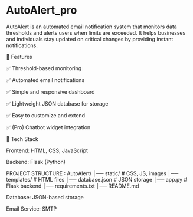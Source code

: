 # AutoAlert_pro
AutoAlert is an automated email notification system that monitors data thresholds and alerts users when limits are exceeded. It helps businesses and individuals stay updated on critical changes by providing instant notifications.

🔹 Features

✅ Threshold-based monitoring

✅ Automated email notifications

✅ Simple and responsive dashboard

✅ Lightweight JSON database for storage

✅ Easy to customize and extend

✅ (Pro) Chatbot widget integration

🔹 Tech Stack

Frontend: HTML, CSS, JavaScript

Backend: Flask (Python)



PROJECT STRUCTURE : 
AutoAlert/
│── static/        # CSS, JS, images
│── templates/     # HTML files
│── database.json  # JSON storage
│── app.py         # Flask backend
│── requirements.txt
│── README.md


Database: JSON-based storage

Email Service: SMTP
